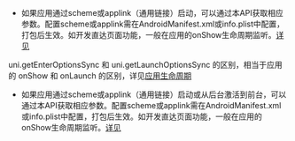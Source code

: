 <!-- ## uni.getLaunchOptionsSync() @getlaunchoptionssync -->

<!-- UTSAPIJSON.getLaunchOptionsSync.name -->

<!-- UTSAPIJSON.getLaunchOptionsSync.description -->

<!-- UTSAPIJSON.getLaunchOptionsSync.compatibility -->

<!-- UTSAPIJSON.getLaunchOptionsSync.param -->

<!-- UTSAPIJSON.getLaunchOptionsSync.returnValue -->

- 如果应用通过scheme或applink（通用链接）启动，可以通过本API获取相应参数。配置scheme或applink需在AndroidManifest.xml或info.plist中配置，打包后生效。如开发直达页面功能，一般在应用的onShow生命周期监听。[详见](../collocation/app.md#onshow)

<!-- UTSAPIJSON.getLaunchOptionsSync.example -->

<!-- UTSAPIJSON.getLaunchOptionsSync.tutorial -->

<!-- ## uni.getEnterOptionsSync() @getenteroptionssync -->

<!-- UTSAPIJSON.getEnterOptionsSync.name -->

<!-- UTSAPIJSON.getEnterOptionsSync.description -->

uni.getEnterOptionsSync 和 uni.getLaunchOptionsSync 的区别，相当于应用的 onShow 和 onLaunch 的区别，详见[应用生命周期](../collocation/app.md#applifecycle)

<!-- UTSAPIJSON.getEnterOptionsSync.compatibility -->

<!-- UTSAPIJSON.getEnterOptionsSync.param -->

<!-- UTSAPIJSON.getEnterOptionsSync.returnValue -->

- 如果应用通过scheme或applink（通用链接）启动或从后台激活到前台，可以通过本API获取相应参数。配置scheme或applink需在AndroidManifest.xml或info.plist中配置，打包后生效。如开发直达页面功能，一般在应用的onShow生命周期监听。[详见](../collocation/app.md#onshow)

<!-- UTSAPIJSON.getEnterOptionsSync.example -->

<!-- UTSAPIJSON.getEnterOptionsSync.tutorial -->

<!-- UTSAPIJSON.launch.example -->

<!-- UTSAPIJSON.general_type.name -->

<!-- UTSAPIJSON.general_type.param -->